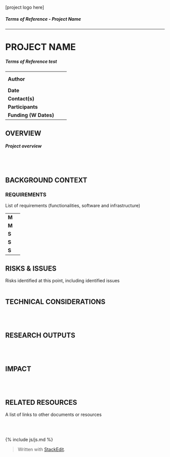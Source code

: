 [project logo here]
##### Terms of Reference - Project Name 
---
# PROJECT NAME
##### Terms of Reference test

|  |  |
|:--|--|
| **Author** | <pre>&nbsp;   </pre> |
| **Date** |  |
| **Contact(s)** |  |
| **Participants** |  |
| **Funding (W Dates)** |  |

  

## OVERVIEW
##### Project overview
<br/><br/>
  

## BACKGROUND CONTEXT
### REQUIREMENTS

List of requirements (functionalities, software and infrastructure)

|  |  |
|--|--|
| **M** |  |
| **M** |  |
| **S** |  |
| **S** |  |
| **S** |  |

  
## RISKS & ISSUES

Risks identified at this point, including identified issues
<br/><br/>
  

## TECHNICAL CONSIDERATIONS  
  
 <br/><br/>
  

## RESEARCH OUTPUTS
<br/><br/>

## IMPACT
<br/><br/>
  

## RELATED RESOURCES

A list of links to other documents or resources

<br/><br/>

{% include js/js.md %}

> Written with [StackEdit](https://stackedit.io/).
<!--stackedit_data:
eyJoaXN0b3J5IjpbLTE3ODYzODc4ODksMTk1ODAzODUyLC02Nj
cyNjM5MjQsMTk1ODAzODUyLDY3NzU5MTc3NCwtNTE3MzgyNjc4
LDczMDk5ODExNl19
-->